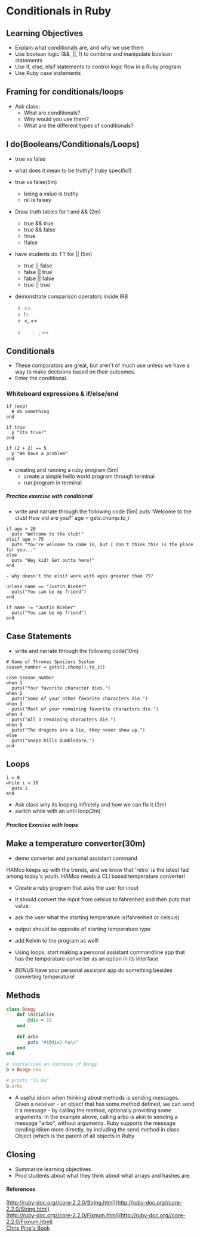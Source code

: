 # Conditionals in Ruby

## Learning Objectives

- Explain what conditionals are, and why we use them
- Use boolean logic (&&, ||, !) to combine and manipulate boolean statements
- Use if, else, elsif statements to control logic flow in a Ruby program
- Use Ruby case statements

## Framing for conditionals/loops
- Ask class:
  - What are conditionals?
  - Why would you use them?
  - What are the different types of conditionals?

## I do(Booleans/Conditionals/Loops)

- true vs false
- what does it mean to be truthy? (ruby specific!)
- true vs false(5m)
	- being a value is truthy
	- nil is falsey

- Draw truth tables for ! and && (2m)
	- true && true
	- true && false
	- !true
	- !false

- have students do TT for || (5m)
	- true || false
	- false || true
	- false || false
	- true || true

- demonstrate comparison operators inside IRB
	- ==
	- !=
	- <, <=
	- >, >=

## Conditionals
  - These comparators are great, but aren't of much use unless we have a way to make decisions based on their outcomes.
  - Enter the conditional.
### Whiteboard expressions & if/else/end

```
if (exp)
  # do something
end

if true
  p "Its true!"
end

if (2 + 2) == 5
  p "We have a problem"
end
```

- creating and running a ruby program (5m)
	- create a simple hello world program through terminal
	- run program in terminal

##### Practice exercise with conditional

- write and narrate through the following code (5m)
puts 'Welcome to the club! How old are you?'
age = gets.chomp.to_i

```
if age > 20
  puts "Welcome to the club!"
elsif age > 75
  puts "You're welcome to come in, but I don't think this is the place for you..."
else
  puts "Hey kid! Get outta here!"
end

- why doesn't the elsif work with ages greater than 75?
```

```
unless name == "Justin Bieber"
  puts("You can be my friend")
end

if name != "Justin Bieber"
  puts("You can be my friend")
end
```

## Case Statements

- write and narrate through the following code(10m)

```
# Game of Thrones Spoilers System
season_number = gets().chomp().to_i()

case season_number
when 1
  puts("Your favorite character dies.")
when 2
  puts("Some of your other favorite characters die.")
when 3
  puts("Most of your remaining favorite characters die.")
when 4  
  puts("All 3 remaining characters die.")
when 5
  puts("The dragons are a lie, they never show up.")
else
  puts("Snape Kills Dumbledore.")
end
```

## Loops

```
i = 0
while i < 10
  puts i
end
```

- Ask class why its looping infinitely and how we can fix it.(3m)
- switch while with an until loop(2m)

##### Practice Exercise with loops


## Make a temperature converter(30m)
- demo converter and personal assistant command

HAMco keeps up with the trends, and we know that 'retro' is the latest fad among today's youth. HAMco needs a CLI based temperature converter!

- Create a ruby program that asks the user for input

- It should convert the input from celsius to fahrenheit and then puts that value.

- ask the user what the starting temperature is(fahrenheit or celsius)

- output should be opposite of starting temperature type

- add Kelvin to the program as well!

- Using loops, start making a personal assistant commandline app that has the temperature converter as an option in its interface

- *BONUS* have your personal assistant app do something besides converting temperature!

## Methods

```rb
class Boogy
    def initialize
        @dix = 15
    end

    def arbo
        puts "#{@dix} ha\n"
    end
end

# initializes an instance of Boogy
b = Boogy.new

# prints "15 ha"
b.arbo
```

- A useful idiom when thinking about methods is sending messages. Given a receiver - an object that has some method defined, we can send it a message - by calling the method, optionally providing some arguments. In the example above, calling arbo is akin to sending a message "arbo", without arguments. Ruby supports the message sending idiom more directly, by including the send method in class Object (which is the parent of all objects in Ruby

## Closing
- Summarize learning objectives
- Prod students about what they think about what arrays and hashes are.

#### References
[http://ruby-doc.org//core-2.2.0/String.html](http://ruby-doc.org//core-2.2.0/String.html)<br>
[http://ruby-doc.org//core-2.2.0/Fixnum.html](http://ruby-doc.org//core-2.2.0/Fixnum.html)<br>
[Chris Pine's Book](https://pine.fm/LearnToProgram/)
